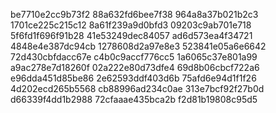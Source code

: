 be7710e2cc9b73f2
88a632fd6bee7f38
964a8a37b021b2c3
1701ce225c215c12
8a61f239a9d0bfd3
09203c9ab701e718
5f6fd1f696f91b28
41e53249dec84057
ad6d573ea4f34721
4848e4e387dc94cb
1278608d2a97e8e3
523841e05a6e6642
72d430cbfdacc67e
c4b0c9accf776cc5
1a6065c37e801a99
a9ac278e7d18260f
02a222e80d73dfe4
69d8b06cbcf722a6
e96dda451d85be86
2e62593ddf403d6b
75afd6e94d1f1f26
4d202ecd265b5568
cb88996ad234c0ae
313e7bcf92f27b0d
d66339f4dd1b2988
72cfaaae435bca2b
f2d81b19808c95d5
